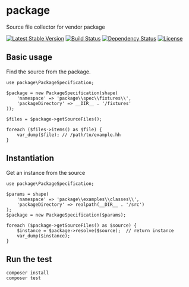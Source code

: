 package
==============================

Source file collector for vendor package

[![Latest Stable Version](https://poser.pugx.org/holyshared/package/v/stable)](https://packagist.org/packages/holyshared/package)
[![Build Status](https://travis-ci.org/holyshared/package.svg?branch=master)](https://travis-ci.org/holyshared/package)
[![Dependency Status](https://www.versioneye.com/user/projects/5610e428a193340015000009/badge.svg?style=flat)](https://www.versioneye.com/user/projects/5610e428a193340015000009)
[![License](https://poser.pugx.org/holyshared/package/license)](https://packagist.org/packages/holyshared/package)

Basic usage
------------------------------

Find the source from the package.

```hack
use package\PackageSpecification;

$package = new PackageSpecification(shape(
    'namespace' => 'package\\spec\\fixtures\\',
    'packageDirectory' => __DIR__ . '/fixtures'
));

$files = $package->getSourceFiles();

foreach ($files->items() as $file) {
    var_dump($file); // /path/to/example.hh
}
```

Instantiation
------------------------------

Get an instance from the source

```hack
use package\PackageSpecification;

$params = shape(
    'namespace' => 'package\\examples\\classes\\',
    'packageDirectory' => realpath(__DIR__ . '/src')
);
$package = new PackageSpecification($params);

foreach ($package->getSourceFiles() as $source) {
    $instance = $package->resolve($source);  // return instance
    var_dump($instance);
}
```

Run the test
------------------------------

	composer install
	composer test
